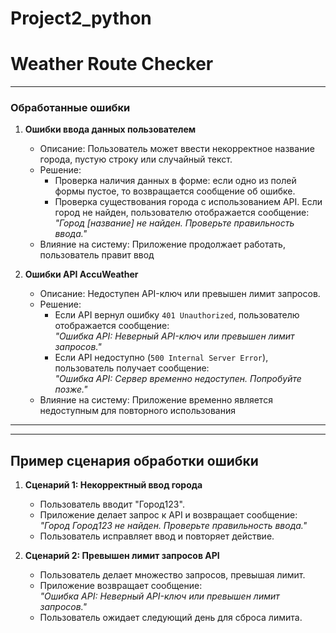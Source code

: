# Project2_python
# Weather Route Checker
---

### **Обработанные ошибки**

1. **Ошибки ввода данных пользователем**
   - Описание: Пользователь может ввести некорректное название города, пустую строку или случайный текст.
   - Решение:
     - Проверка наличия данных в форме: если одно из полей формы пустое, то возвращается сообщение об ошибке.
     - Проверка существования города с использованием API. Если город не найден, пользователю отображается сообщение:  
       *"Город [название] не найден. Проверьте правильность ввода."*
   - Влияние на систему: Приложение продолжает работать, пользователь правит ввод

2. **Ошибки API AccuWeather**
   - Описание: Недоступен API-ключ или превышен лимит запросов.
   - Решение:
     - Если API вернул ошибку `401 Unauthorized`, пользователю отображается сообщение:  
       *"Ошибка API: Неверный API-ключ или превышен лимит запросов."*
     - Если API недоступно (`500 Internal Server Error`), пользователь получает сообщение:  
       *"Ошибка API: Сервер временно недоступен. Попробуйте позже."*
   - Влияние на систему: Приложение временно является недоступным для повторного использования

---

---

## Пример сценария обработки ошибки
1. **Сценарий 1: Некорректный ввод города**
   - Пользователь вводит "Город123".
   - Приложение делает запрос к API и возвращает сообщение:  
     *"Город Город123 не найден. Проверьте правильность ввода."*
   - Пользователь исправляет ввод и повторяет действие.

2. **Сценарий 2: Превышен лимит запросов API**
   - Пользователь делает множество запросов, превышая лимит.
   - Приложение возвращает сообщение:  
     *"Ошибка API: Неверный API-ключ или превышен лимит запросов."*
   - Пользователь ожидает следующий день для сброса лимита.
